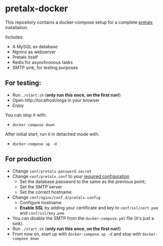 # pretalx-docker

This repository contains a docker-compose setup for a complete [pretalx](https://github.com/pretalx/pretalx)
installation.

Includes:

* A MySQL as database
* Ngninx as webserver 
* Pretalx itself
* Redis for asynchronous tasks
* SMTP sink, for testing purposes

## For testing:

* Run ``./start.sh``  (**only run this once, on the first run!**)
* Open http://localhost/orga in your browser
* Enjoy

You can stop it with:

*  ``docker-compose down``

After initial start, run it in detached mode with:

* ``docker-compose up -d``


## For production

* Change ``conf/pretalx-password.secret``
* Change ``conf/pretalx.conf`` to your [required configuration](https://docs.pretalx.org/en/latest/administrator/configure.html)
   * Set the database password to the same as the previous point;
   * Set the SMTP server
   * Set the correct hostname
* Change ``conf/nginx/conf.d/pretalx.config``
   * Configure hostname
   * **Enable SSL** by adding your certificate and key to ``conf/ssl/cert.pem`` and ``conf/ssl/key.pem``
* You can disable the SMTP from the ``docker-compose.yml`` file (it's just a sink).
* Run ``./start.sh``  (**only run this once, on the first run!**)
* From now on, start up with ``docker-compose up -d`` and stop with ``docker-compose down``
